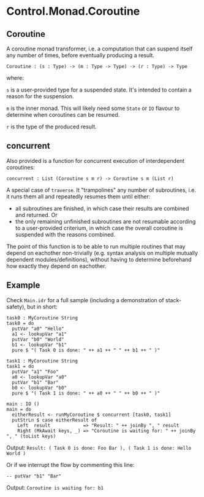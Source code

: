 # Control.Monad.Coroutine

## Coroutine

A coroutine monad transformer, i.e. a computation that can suspend itself any number of times, before eventually producing a result.

`Coroutine : (s : Type) -> (m : Type -> Type) -> (r : Type) -> Type`

where:

`s` is a user-provided type for a suspended state. It's intended to contain a reason for the suspension.

`m` is the inner monad. This will likely need some `State` or `IO` flavour to determine when coroutines can be resumed.

`r` is the type of the produced result.

## concurrent

Also provided is a function for concurrent execution of interdependent coroutines:

`concurrent : List (Coroutine s m r) -> Coroutine s m (List r)`

A special case of `traverse`. It "trampolines" any number of subroutines, i.e. it runs them all and repeatedly resumes them until either:

- all subroutines are finished, in which case their results are combined and returned. Or
- the only remaining unfinished subroutines are not resumable according to a user-provided criterium, in which case the overall coroutine is suspended with the reasons combined.

The point of this function is to be able to run multiple routines that may depend on eachother non-trivially (e.g. syntax analysis on multiple mutually dependent modules/definitions), without having to determine beforehand how exactly they depend on eachother.

## Example

Check `Main.idr` for a full sample (including a demonstration of stack-safety), but in short:

```
task0 : MyCoroutine String
task0 = do
  putVar "a0" "Hello"
  a1 <- lookupVar "a1"
  putVar "b0" "World"
  b1 <- lookupVar "b1"
  pure $ "( Task 0 is done: " ++ a1 ++ " " ++ b1 ++ " )"

task1 : MyCoroutine String
task1 = do
  putVar "a1" "Foo"
  a0 <- lookupVar "a0"
  putVar "b1" "Bar"
  b0 <- lookupVar "b0"
  pure $ "( Task 1 is done: " ++ a0 ++ " " ++ b0 ++ " )"

main : IO ()
main = do
  eitherResult <- runMyCoroutine $ concurrent [task0, task1]
  putStrLn $ case eitherResult of
    Left  result            => "Result: " ++ joinBy ", " result
    Right (MkAwait keys, _) => "Coroutine is waiting for: " ++ joinBy ", " (toList keys)
```

Output: `Result: ( Task 0 is done: Foo Bar ), ( Task 1 is done: Hello World )`

Or if we interrupt the flow by commenting this line:

```
-- putVar "b1" "Bar"
```

Output: `Coroutine is waiting for: b1`
